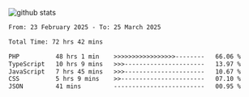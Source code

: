 
![github stats](https://github-readme-stats.vercel.app/api?username=realmahd1&show_icons=true&theme=codeSTACKr&hide_rank=true&count_private=true)

<!--START_SECTION:waka-->

```txt
From: 23 February 2025 - To: 25 March 2025

Total Time: 72 hrs 42 mins

PHP          48 hrs 1 min    >>>>>>>>>>>>>>>>>--------   66.06 %
TypeScript   10 hrs 9 mins   >>>----------------------   13.97 %
JavaScript   7 hrs 45 mins   >>>----------------------   10.67 %
CSS          5 hrs 9 mins    >>-----------------------   07.10 %
JSON         41 mins         -------------------------   00.95 %
```

<!--END_SECTION:waka-->
